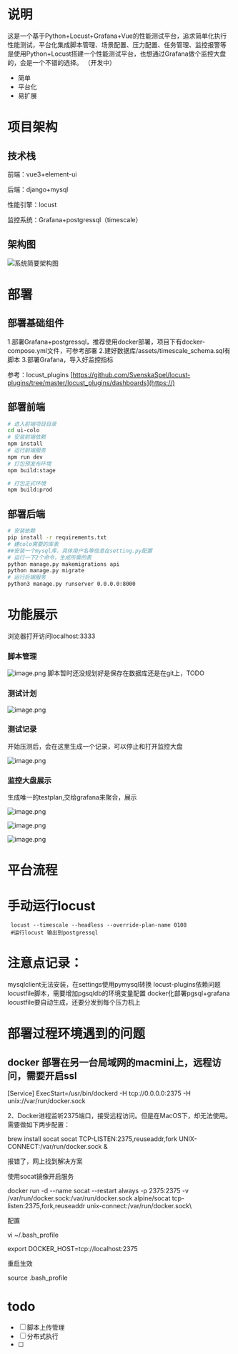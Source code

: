 # 说明

这是一个基于Python+Locust+Grafana+Vue的性能测试平台，追求简单化执行性能测试，平台化集成脚本管理、场景配置、压力配置、任务管理、监控报警等
是使用Python+Locust搭建一个性能测试平台，也想通过Grafana做个监控大盘的，会是一个不错的选择。
（开发中）

* 简单
* 平台化
* 易扩展

# 项目架构

## 技术栈

前端：vue3+element-ui

后端：django+mysql

性能引擎：locust

监控系统：Grafana+postgressql（timescale）

## 架构图

![系统简要架构图](assets/system_framework.png)

# 部署

## 部署基础组件

1.部署Grafana+postgressql，推荐使用docker部署，项目下有docker-compose.yml文件，可参考部署
2.建好数据库/assets/timescale_schema.sql有脚本
3.部署Grafana，导入好监控指标

参考：locust_plugins [https://github.com/SvenskaSpel/locust-plugins/tree/master/locust_plugins/dashboards](https://)

## 部署前端

```bash
# 进入前端项目目录
cd ui-colo
# 安装前端依赖
npm install
# 运行前端服务
npm run dev
# 打包预发布环境
npm build:stage

# 打包正式环境
npm build:prod

```

## 部署后端

```bash
# 安装依赖
pip install -r requirements.txt
# 建colo需要的库表
##安装一个mysql库，具体用户名等信息在setting.py配置
# 运行一下2个命令，生成所需的表
python manage.py makemigrations api
python manage.py migrate
# 运行后端服务
python3 manage.py runserver 0.0.0.0:8000

```

# 功能展示

浏览器打开访问localhost:3333

### 脚本管理

![image.png](assets/image_script.png)
脚本暂时还没规划好是保存在数据库还是在git上，TODO

### 测试计划

![image.png](assets/image_plan.png)

### 测试记录

开始压测后，会在这里生成一个记录，可以停止和打开监控大盘

![image.png](assets/image_record.png)

### 监控大盘展示

生成唯一的testplan,交给grafana来聚合，展示

![image.png](assets/image_monitor1.png)

![image.png](assets/image_monitor2.png)

![image.png](assets/image_monitor3.png)

# 平台流程

# 手动运行locust

```shell
 locust --timescale --headless --override-plan-name 0108
 #运行locust 输出到postgressql
```

# 注意点记录：

mysqlclient无法安装，在settings使用pymysql转换
locust-plugins依赖问题
locustfile脚本，需要增加pgsqldb的环境变量配置
docker化部署pgsql+grafana
locustfile要自动生成，还要分发到每个压力机上

# 部署过程环境遇到的问题

## docker 部署在另一台局域网的macmini上，远程访问，需要开启ssl

[Service]
ExecStart=/usr/bin/dockerd -H tcp://0.0.0.0:2375 -H unix://var/run/docker.sock

2、Docker进程监听2375端口，接受远程访问。但是在MacOS下，却无法使用。需要做如下两步配置：

brew install socat
socat TCP-LISTEN:2375,reuseaddr,fork UNIX-CONNECT:/var/run/docker.sock &

报错了，网上找到解决方案

使用socat镜像开启服务

docker run -d --name socat --restart always -p 2375:2375 -v /var/run/docker.sock:/var/run/docker.sock alpine/socat tcp-listen:2375,fork,reuseaddr unix-connect:/var/run/docker.sock\

配置

vi ~/.bash_profile

export DOCKER_HOST=tcp://localhost:2375

重启生效

source .bash_profile

# todo

* [ ]  脚本上传管理
* [ ]  分布式执行
* [ ]
